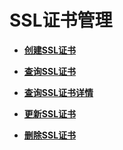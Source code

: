 # SSL证书管理<a name="zh-cn_topic_0141008498"></a>

-   **[创建SSL证书](创建SSL证书-70.md)**  

-   **[查询SSL证书](查询SSL证书-71.md)**  

-   **[查询SSL证书详情](查询SSL证书详情-72.md)**  

-   **[更新SSL证书](更新SSL证书-73.md)**  

-   **[删除SSL证书](删除SSL证书-74.md)**  


